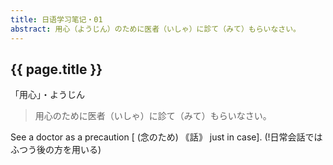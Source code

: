 ```yaml
---
title: 日语学习笔记・01
abstract: 用心（ようじん）のために医者（いしゃ）に診て（みて）もらいなさい。
---
```


## {{ page.title }}

「用心」・ようじん

> 用心のために医者（いしゃ）に診て（みて）もらいなさい。

See a doctor as a precaution [ (念のため) ｟話｠ just in case]. (!日常会話ではふつう後の方を用いる)

